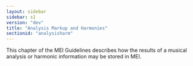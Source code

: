 ```yaml
---
layout: sidebar
sidebar: s1
version: "dev"
title: "Analysis Markup and Harmonies"
sectionid: "analysisharm"
---
```


This chapter of the MEI Guidelines describes how the results of a musical analysis or harmonic information may be stored in MEI. 
